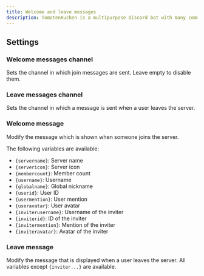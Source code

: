 ```yaml
---
title: Welcome and leave messages
description: TomatenKuchen is a multipurpose Discord bot with many common and innovative features for your server. Explains on how to set up member welcome and leave messages.
---
```


## Settings

### Welcome messages channel
Sets the channel in which join messages are sent.
Leave empty to disable them.

### Leave messages channel
Sets the channel in which a message is sent when a user leaves the server.

### Welcome message
Modify the message which is shown when someone joins the server.

The following variables are available:
- `{servername}`: Server name
- `{servericon}`: Server icon
- `{membercount}`: Member count
- `{username}`: Username
- `{globalname}`:  Global nickname
- `{userid}`: User ID
- `{usermention}`: User mention
- `{useravatar}`: User avatar
- `{inviterusername}`: Username of the inviter
- `{inviterid}`: ID of the inviter
- `{invitermention}`: Mention of the inviter
- `{inviteravatar}`: Avatar of the inviter

### Leave message
Modify the message that is displayed when a user leaves the server.
All variables except `{inviter...}` are available.
